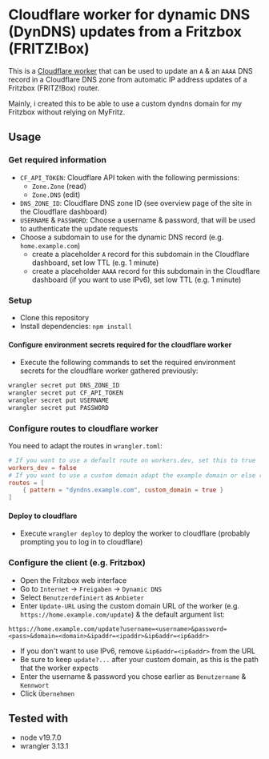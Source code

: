 # Cloudflare worker for dynamic DNS (DynDNS) updates from a Fritzbox (FRITZ!Box)

This is a [Cloudflare worker](https://workers.cloudflare.com/)
that can be used to update an `A` & an `AAAA` DNS record
in a Cloudflare DNS zone
from automatic IP address updates of a Fritzbox (FRITZ!Box) router.

Mainly, i created this to be able to use a custom dyndns domain for my Fritzbox without relying on MyFritz.

## Usage

### Get required information

- `CF_API_TOKEN`: Cloudflare API token with the following permissions:
	- `Zone.Zone` (read)
	- `Zone.DNS` (edit)
- `DNS_ZONE_ID`: Cloudflare DNS zone ID (see overview page of the site in the Cloudflare dashboard)
- `USERNAME` & `PASSWORD`: Choose a username & password, that will be used to authenticate the update requests
- Choose a subdomain to use for the dynamic DNS record (e.g. `home.example.com`)
	- create a placeholder `A` record for this subdomain in the Cloudflare dashboard, set low TTL (e.g. 1 minute)
	- create a placeholder `AAAA` record for this subdomain in the Cloudflare dashboard (if you want to use IPv6), set low TTL (e.g. 1 minute)

### Setup

- Clone this repository
- Install dependencies: `npm install`

#### Configure environment secrets required for the cloudflare worker

- Execute the following commands to set the required environment secrets for the cloudflare worker gathered previously:

```bash
wrangler secret put DNS_ZONE_ID
wrangler secret put CF_API_TOKEN
wrangler secret put USERNAME
wrangler secret put PASSWORD
```

### Configure routes to cloudflare worker

You need to adapt the routes in `wrangler.toml`:

```toml
# If you want to use a default route on workers.dev, set this to true
workers_dev = false
# If you want to use a custom domain adapt the example domain or else remove or comment out the routes section
routes = [
	{ pattern = "dyndns.example.com", custom_domain = true }
]
```

#### Deploy to cloudflare

- Execute `wrangler deploy` to deploy the worker to cloudflare (probably prompting you to log in to cloudflare)

### Configure the client (e.g. Fritzbox)

- Open the Fritzbox web interface
- Go to `Internet` -> `Freigaben` -> `Dynamic DNS`
- Select `Benutzerdefiniert` as `Anbieter`
- Enter `Update-URL` using the custom domain URL of the worker (e.g. `https://home.example.com/update`) & the default
	argument list:

```
https://home.example.com/update?username=<username>&password=<pass>&domain=<domain>&ipaddr=<ipaddr>&ip6addr=<ip6addr>
```

- If you don't want to use IPv6, remove `&ip6addr=<ip6addr>` from the URL
- Be sure to keep `update?...` after your custom domain, as this is the path that the worker expects
- Enter the username & password you chose earlier as `Benutzername` & `Kennwort`
- Click `Übernehmen`

## Tested with

- node v19.7.0
- wrangler 3.13.1
